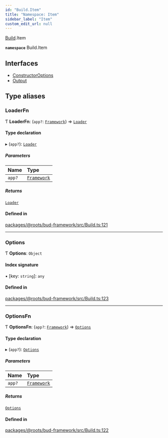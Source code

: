 ```yaml
---
id: "Build.Item"
title: "Namespace: Item"
sidebar_label: "Item"
custom_edit_url: null
---
```


[Build](Build.md).Item

**`namespace`** Build.Item

## Interfaces

- [ConstructorOptions](../interfaces/Build.Item.ConstructorOptions.md)
- [Output](../interfaces/Build.Item.Output.md)

## Type aliases

### LoaderFn

Ƭ **LoaderFn**: (`app?`: [`Framework`](../classes/Framework.md)) => [`Loader`](../interfaces/Build.Loader-1.md)

#### Type declaration

▸ (`app?`): [`Loader`](../interfaces/Build.Loader-1.md)

##### Parameters

| Name | Type |
| :------ | :------ |
| `app?` | [`Framework`](../classes/Framework.md) |

##### Returns

[`Loader`](../interfaces/Build.Loader-1.md)

#### Defined in

[packages/@roots/bud-framework/src/Build.ts:121](https://github.com/roots/bud/blob/1a11bae56/packages/@roots/bud-framework/src/Build.ts#L121)

___

### Options

Ƭ **Options**: `Object`

#### Index signature

▪ [key: `string`]: `any`

#### Defined in

[packages/@roots/bud-framework/src/Build.ts:123](https://github.com/roots/bud/blob/1a11bae56/packages/@roots/bud-framework/src/Build.ts#L123)

___

### OptionsFn

Ƭ **OptionsFn**: (`app?`: [`Framework`](../classes/Framework.md)) => [`Options`](Build.Item.md#options)

#### Type declaration

▸ (`app?`): [`Options`](Build.Item.md#options)

##### Parameters

| Name | Type |
| :------ | :------ |
| `app?` | [`Framework`](../classes/Framework.md) |

##### Returns

[`Options`](Build.Item.md#options)

#### Defined in

[packages/@roots/bud-framework/src/Build.ts:122](https://github.com/roots/bud/blob/1a11bae56/packages/@roots/bud-framework/src/Build.ts#L122)

